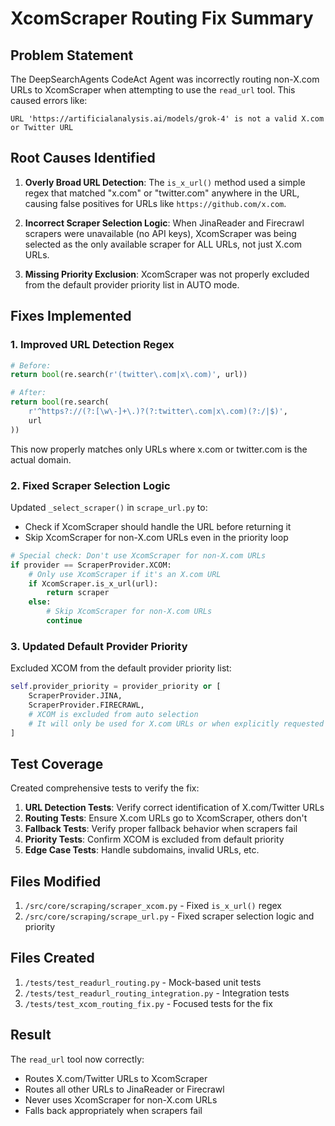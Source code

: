 # XcomScraper Routing Fix Summary

## Problem Statement
The DeepSearchAgents CodeAct Agent was incorrectly routing non-X.com URLs to XcomScraper when attempting to use the `read_url` tool. This caused errors like:
```
URL 'https://artificialanalysis.ai/models/grok-4' is not a valid X.com or Twitter URL
```

## Root Causes Identified

1. **Overly Broad URL Detection**: The `is_x_url()` method used a simple regex that matched "x.com" or "twitter.com" anywhere in the URL, causing false positives for URLs like `https://github.com/x.com`.

2. **Incorrect Scraper Selection Logic**: When JinaReader and Firecrawl scrapers were unavailable (no API keys), XcomScraper was being selected as the only available scraper for ALL URLs, not just X.com URLs.

3. **Missing Priority Exclusion**: XcomScraper was not properly excluded from the default provider priority list in AUTO mode.

## Fixes Implemented

### 1. Improved URL Detection Regex
```python
# Before:
return bool(re.search(r'(twitter\.com|x\.com)', url))

# After:
return bool(re.search(
    r'^https?://(?:[\w\-]+\.)?(?:twitter\.com|x\.com)(?:/|$)',
    url
))
```

This now properly matches only URLs where x.com or twitter.com is the actual domain.

### 2. Fixed Scraper Selection Logic
Updated `_select_scraper()` in `scrape_url.py` to:
- Check if XcomScraper should handle the URL before returning it
- Skip XcomScraper for non-X.com URLs even in the priority loop

```python
# Special check: Don't use XcomScraper for non-X.com URLs
if provider == ScraperProvider.XCOM:
    # Only use XcomScraper if it's an X.com URL
    if XcomScraper.is_x_url(url):
        return scraper
    else:
        # Skip XcomScraper for non-X.com URLs
        continue
```

### 3. Updated Default Provider Priority
Excluded XCOM from the default provider priority list:
```python
self.provider_priority = provider_priority or [
    ScraperProvider.JINA,
    ScraperProvider.FIRECRAWL,
    # XCOM is excluded from auto selection
    # It will only be used for X.com URLs or when explicitly requested
]
```

## Test Coverage

Created comprehensive tests to verify the fix:

1. **URL Detection Tests**: Verify correct identification of X.com/Twitter URLs
2. **Routing Tests**: Ensure X.com URLs go to XcomScraper, others don't
3. **Fallback Tests**: Verify proper fallback behavior when scrapers fail
4. **Priority Tests**: Confirm XCOM is excluded from default priority
5. **Edge Case Tests**: Handle subdomains, invalid URLs, etc.

## Files Modified

1. `/src/core/scraping/scraper_xcom.py` - Fixed `is_x_url()` regex
2. `/src/core/scraping/scrape_url.py` - Fixed scraper selection logic and priority

## Files Created

1. `/tests/test_readurl_routing.py` - Mock-based unit tests
2. `/tests/test_readurl_routing_integration.py` - Integration tests
3. `/tests/test_xcom_routing_fix.py` - Focused tests for the fix

## Result

The `read_url` tool now correctly:
- Routes X.com/Twitter URLs to XcomScraper
- Routes all other URLs to JinaReader or Firecrawl
- Never uses XcomScraper for non-X.com URLs
- Falls back appropriately when scrapers fail